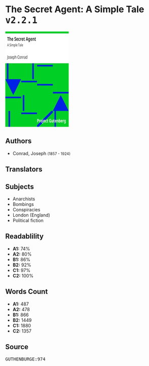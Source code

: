 # The Secret Agent: A Simple Tale <kbd>v2.2.1</kbd>

![](./cover.medium.jpg "")

## Authors


 - Conrad, Joseph <small>(1857 - 1924)</small>

## Translators



## Subjects


 - Anarchists
 - Bombings
 - Conspiracies
 - London (England)
 - Political fiction

## Readablility


 - **A1:** 74%
 - **A2:** 80%
 - **B1:** 86%
 - **B2:** 92%
 - **C1:** 97%
 - **C2:** 100%

## Words Count


 - **A1:** 487
 - **A2:** 478
 - **B1:** 866
 - **B2:** 1449
 - **C1:** 1880
 - **C2:** 1357

## Source


<kbd>GUTHENBURGE:974</kbd>
